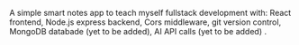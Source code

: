 A simple smart notes app to teach myself fullstack development with:
React frontend,
Node.js express backend,
Cors middleware,
git version control,
MongoDB databade (yet to be added),
AI API calls (yet to be added)
.
